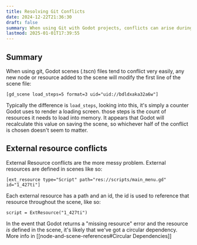 ```yaml
---
title: Resolving Git Conflicts
date: 2024-12-22T21:36:30
draft: false
summary: When using Git with Godot projects, conflicts can arise during merges or pulls due to changes made to scene files (.tscn) and external resources. This document provides guidance on resolving these conflicts.
lastmod: 2025-01-01T17:39:55
---
```

## Summary
When using git, Godot scenes (.tscn) files tend to conflict very easily, any new node or resource added to the scene will modify the first line of the scene file:
```
[gd_scene load_steps=5 format=3 uid="uid://bdldxaka32a6w"]
```
Typically the difference is `load_steps`, looking into this, it's simply a counter Godot uses to render a loading screen. those steps is the count of resources it needs to load into memory. It appears that Godot will recalculate this value on saving the scene, so whichever half of the conflict is chosen doesn't seem to matter.

## External resource conflicts
External Resource conflicts are the more messy problem. External resources are defined in scenes like so:
```
[ext_resource type="Script" path="res://scripts/main_menu.gd" id="1_427ti"]
```
Each external resource has a path and an id, the id is used to reference that resource throughout the scene, like so:
```
script = ExtResource("1_427ti")
```

In the event that Godot returns a "missing resource" error and the resource *is* defined in the scene, it's likely that we've got a circular dependency. More info in [[node-and-scene-references#Circular Dependencies]]